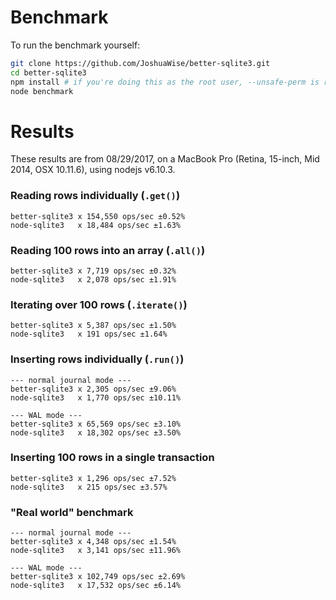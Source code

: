 # Benchmark

To run the benchmark yourself:

```bash
git clone https://github.com/JoshuaWise/better-sqlite3.git
cd better-sqlite3
npm install # if you're doing this as the root user, --unsafe-perm is required
node benchmark
```

# Results

These results are from 08/29/2017, on a MacBook Pro (Retina, 15-inch, Mid 2014, OSX 10.11.6), using nodejs v6.10.3.

### Reading rows individually (`.get()`)
```
better-sqlite3 x 154,550 ops/sec ±0.52%
node-sqlite3   x 18,484 ops/sec ±1.63%
```

### Reading 100 rows into an array (`.all()`)
```
better-sqlite3 x 7,719 ops/sec ±0.32%
node-sqlite3   x 2,078 ops/sec ±1.91%
```

### Iterating over 100 rows (`.iterate()`)
```
better-sqlite3 x 5,387 ops/sec ±1.50%
node-sqlite3   x 191 ops/sec ±1.64%
```

### Inserting rows individually (`.run()`)
```
--- normal journal mode ---
better-sqlite3 x 2,305 ops/sec ±9.06%
node-sqlite3   x 1,770 ops/sec ±10.11%

--- WAL mode ---
better-sqlite3 x 65,569 ops/sec ±3.10%
node-sqlite3   x 18,302 ops/sec ±3.50%
```

### Inserting 100 rows in a single transaction
```
better-sqlite3 x 1,296 ops/sec ±7.52%
node-sqlite3   x 215 ops/sec ±3.57%
```

### "Real world" benchmark
```
--- normal journal mode ---
better-sqlite3 x 4,348 ops/sec ±1.54%
node-sqlite3   x 3,141 ops/sec ±11.96%

--- WAL mode ---
better-sqlite3 x 102,749 ops/sec ±2.69%
node-sqlite3   x 17,532 ops/sec ±6.14%
```
